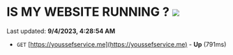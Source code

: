 # IS MY WEBSITE RUNNING ? [![](https://img.shields.io/static/v1?label=Sponsor&message=%E2%9D%A4&logo=GitHub&color=%23fe8e86)](https://github.com/sponsors/<username>)

Last updated: **9/4/2023, 4:28:54 AM**

- `GET` [https://youssefservice.me](https://youssefservice.me) - **Up** (791ms)
